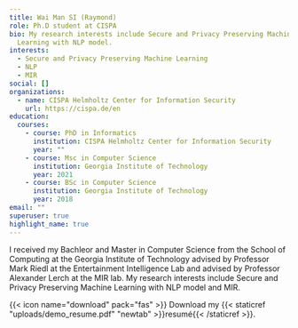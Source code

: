 ```yaml
---
title: Wai Man SI (Raymond)
role: Ph.D student at CISPA
bio: My research interests include Secure and Privacy Preserving Machine
  Learning with NLP model.
interests:
  - Secure and Privacy Preserving Machine Learning
  - NLP
  - MIR
social: []
organizations:
  - name: CISPA Helmholtz Center for Information Security
    url: https://cispa.de/en
education:
  courses:
    - course: PhD in Informatics
      institution: CISPA Helmholtz Center for Information Security
      year: ""
    - course: Msc in Computer Science
      institution: Georgia Institute of Technology
      year: 2021
    - course: BSc in Computer Science
      institution: Georgia Institute of Technology
      year: 2018
email: ""
superuser: true
highlight_name: true
---
```

I received my Bachleor and Master in Computer Science from the School of Computing at the Georgia Institute of Technology advised by Professor Mark Riedl at the E[](https://eilab.gatech.edu/)ntertainment Intelligence Lab and advised by Professor Alexander Lerch at the MIR lab. My research interests include Secure and Privacy Preserving Machine Learning with NLP model and MIR.



{{< icon name="download" pack="fas" >}} Download my {{< staticref "uploads/demo_resume.pdf" "newtab" >}}resumé{{< /staticref >}}.